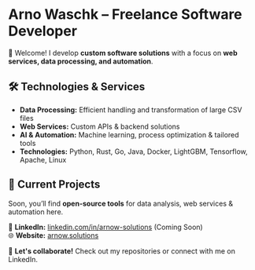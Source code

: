 # Arno Waschk – Freelance Software Developer  

👋 Welcome! I develop **custom software solutions** with a focus on **web services, data processing, and automation**.  

## 🛠️ Technologies & Services  
- **Data Processing:** Efficient handling and transformation of large CSV files  
- **Web Services:** Custom APIs & backend solutions  
- **AI & Automation:** Machine learning, process optimization & tailored tools  
- **Technologies:** Python, Rust, Go, Java, Docker, LightGBM, Tensorflow, Apache, Linux  

## 🚀 Current Projects  
Soon, you’ll find **open-source tools** for data analysis, web services & automation here.  

📌 **LinkedIn:** [linkedin.com/in/arnow-solutions](https://linkedin.com/in/arnow-solutions)  (Coming Soon)  
🌐 **Website:** [arnow.solutions](https://arnow.solutions) 

🤝 **Let's collaborate!** Check out my repositories or connect with me on LinkedIn.  
